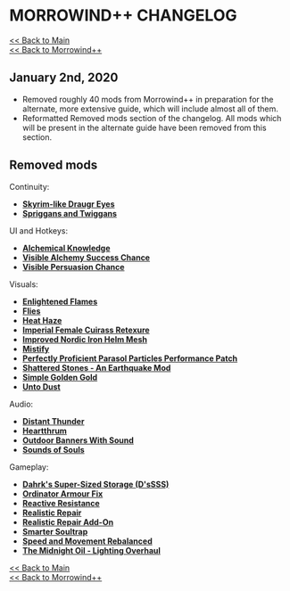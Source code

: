 # MORROWIND++ CHANGELOG

[<< Back to Main](https://github.com/Sigourn/morrowind-improved/blob/master/readme.md#morrowind)  
[<< Back to Morrowind++](https://github.com/Sigourn/morrowind-improved/blob/master/mw++.md#morrowind)

## January 2nd, 2020

- Removed roughly 40 mods from Morrowind++ in preparation for the alternate, more extensive guide, which will include almost all of them.
- Reformatted Removed mods section of the changelog. All mods which will be present in the alternate guide have been removed from this section.

## Removed mods

Continuity:

- [**Skyrim-like Draugr Eyes**](https://www.nexusmods.com/morrowind/mods/43277)
- [**Spriggans and Twiggans**](https://www.nexusmods.com/morrowind/mods/43350)

UI and Hotkeys:

- [**Alchemical Knowledge**](https://www.nexusmods.com/morrowind/mods/49036?)
- [**Visible Alchemy Success Chance**](https://www.nexusmods.com/morrowind/mods/48608)
- [**Visible Persuasion Chance**](https://www.nexusmods.com/morrowind/mods/48634)

Visuals:

- [**Enlightened Flames**](https://www.nexusmods.com/morrowind/mods/48816/)
- [**Flies**](https://www.nexusmods.com/morrowind/mods/43481)
- [**Heat Haze**](https://www.nexusmods.com/morrowind/mods/48973)
- [**Imperial Female Cuirass Retexure**](https://www.nexusmods.com/morrowind/mods/47781?)
- [**Improved Nordic Iron Helm Mesh**](https://www.nexusmods.com/morrowind/mods/43816/)
- [**Mistify**](https://www.nexusmods.com/morrowind/mods/48112)
- [**Perfectly Proficient Parasol Particles Performance Patch**](https://www.nexusmods.com/morrowind/mods/48923?)
- [**Shattered Stones - An Earthquake Mod**](https://www.nexusmods.com/morrowind/mods/45105)
- [**Simple Golden Gold**](https://www.nexusmods.com/morrowind/mods/45124)
- [**Unto Dust**](https://www.nexusmods.com/morrowind/mods/48435?)

Audio:

- [**Distant Thunder**](https://www.nexusmods.com/morrowind/mods/43471)
- [**Heartthrum**](https://www.nexusmods.com/morrowind/mods/47178?)
- [**Outdoor Banners With Sound**](https://www.nexusmods.com/morrowind/mods/47068)
- [**Sounds of Souls**](https://github.com/NullCascade/morrowind-mods/)

Gameplay:

- [**Dahrk's Super-Sized Storage (D'sSSS)**](https://www.nexusmods.com/morrowind/mods/45147?)
- [**Ordinator Armour Fix**](https://www.nexusmods.com/morrowind/mods/47781?)
- [**Reactive Resistance**](https://www.nexusmods.com/morrowind/mods/48373)
- [**Realistic Repair**](https://www.nexusmods.com/morrowind/mods/46673)
- [**Realistic Repair Add-On**](https://www.nexusmods.com/morrowind/mods/47461)
- [**Smarter Soultrap**](https://www.nexusmods.com/morrowind/mods/49121)
- [**Speed and Movement Rebalanced**](https://www.nexusmods.com/morrowind/mods/46029)
- [**The Midnight Oil - Lighting Overhaul**](https://www.nexusmods.com/morrowind/mods/48293)

[<< Back to Main](https://github.com/Sigourn/morrowind-improved/blob/master/readme.md#morrowind)  
[<< Back to Morrowind++](https://github.com/Sigourn/morrowind-improved/blob/master/mw++.md#morrowind)
